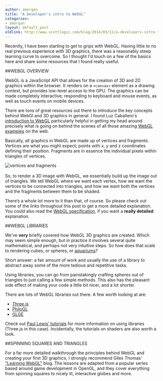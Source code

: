 ```yaml
---
author: amorgan
title: "A Developer's intro to WebGL"
categories:
- amorgan
layout: default_post
oldlink: http://www.scottlogic.com/blog/2014/03/11/a-developers-intro-to-webgl.html
---
```

Recently, I have been starting to get to grips with WebGL. Having little to no real previous experience with 3D graphics, there was a reasonably steep learning curve to overcome. So I thought I'd touch on a few of the basics here and share some resources that I found really useful.

##WEBGL OVERVIEW

WebGL is a JavaScript API that allows for the creation of 3D and 2D graphics within the browser. It renders on a <code>&lt;canvas&gt;</code> element as a drawing context, but provides low-level access to the GPU. The graphics can be made completely interactive; responding to keyboard and mouse events, as well as touch events on mobile devices.

There are tons of great resources out there to introduce the key concepts behind WebGl and 3D graphics in general. I found Luz Caballero's [introduction to WebGL]( http://dev.opera.com/articles/view/an-introduction-to-webgl/) particularly helpful in getting my head around precisely what is going on behind the scenes of all those amazing [WebGL examples](http://www.chromeexperiments.com/webgl/) on the web. 

Basically, all graphics in WebGL are made up of vertices and fragments. Vertices are what you might expect; points with x, y and z coordinates defining their position. Fragments are in essence the individual pixels within triangles of vertices.

<img src="{{ site.github.url }}/amorgan/assets/shaders.jpg" alt="vertices and fragments"/>        
<br>
<br>
So, to render a 3D image with WebGL, we essentially build up the image out of triangles. We tell WebGL where we want each vertex, how we want the vertices to be connected into triangles, and how we want both the vertices and the fragments between them to be shaded. 

There’s a whole lot more to it than that, of course. So please check out some of the links throughout this post to get a more detailed explanation. You could also read the [WebGL specification]( http://www.khronos.org/registry/webgl/specs/latest/1.0/), if you want a **really detailed** explanation.

##WEBGL LIBRARIES

We’ve **very** briefly covered how WebGL 3D graphics are created. Which may seem simple enough, but in practice it involves several quite mathematical, and perhaps not very intuitive steps. So how does that scale to rendering cubes, or spheres, or [aquariums]( https://webglsamples.googlecode.com/hg/aquarium/aquarium.html)? 

Short answer: a fair amount of work and usually the use of a library to abstract away some of the more tedious and repetitive tasks.

Using libraries, you can go from painstakingly crafting spheres out of triangles to just calling a few simple methods.  This also has the pleasant side effect of making your code a little bit nicer, and a lot shorter.

There are lots of WebGL libraries out there. A few worth looking at are:
*	[Three.js]( https://github.com/mrdoob/three.js#readme)
*	[PhiloGL]( http://www.senchalabs.org/philogl/)
*	[GLGE](http://www.glge.org/)

Check out [Paul Lewis’ tutorials](http://www.aerotwist.com/tutorials/) for more information on using libraries (Three.js  in this case). Incidentally, the tutorials on shaders are also worth a look.

##SPINNING SQUARES AND TRIANGLES

For a far more detailed walkthrough the principles behind WebGL and creating your first 3D graphics, I strongly recommend Giles Thomas’ ["Learning WebGL"]( http://learningwebgl.com/blog/) blog. The lessons are adapted from a popular series based around game development in OpenGL, and they cover everything from spinning squares to nicely lit, interactive globes and more.
